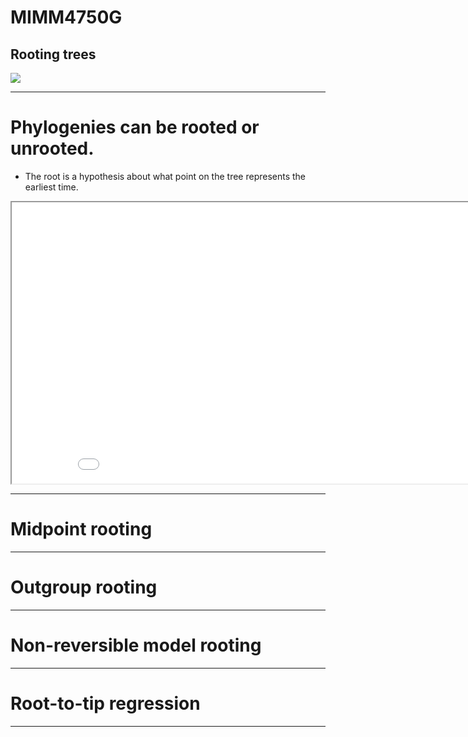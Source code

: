 # MIMM4750G
## Rooting trees
<img src="https://imgs.xkcd.com/comics/natural_parenting.png"/>

---

# Phylogenies can be rooted or unrooted.
* The root is a hypothesis about what point on the tree represents the earliest
time.

<center>
<iframe src="/include/rooting.html" width=900px height=450px>
</iframe>
</center>

---

# Midpoint rooting

---

# Outgroup rooting

---

# Non-reversible model rooting

---

# Root-to-tip regression

---

